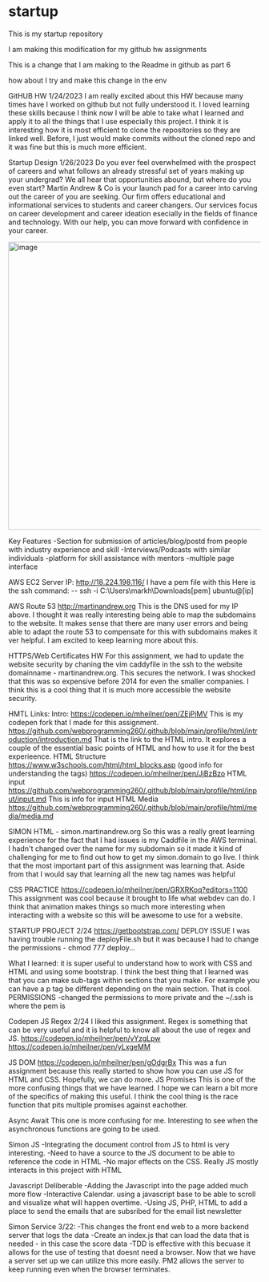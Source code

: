 # startup
This is my startup repository

I am making this modification for my github hw assignments

This is a change that I am making to the Readme in github as part 6

how about I try and make this change in the env

GitHUB HW 1/24/2023
I am really excited about this HW because many times have I worked on github but not fully understood it. I loved learning these skills because I think now I will be able to take what I learned and apply it to all the things that I use especially this project. I think it is interesting how it is most efficient to clone the repositories so they are linked well. Before, I just would make commits without the cloned repo and it was fine but this is much more efficient.

Startup Design 1/26/2023
Do you ever feel overwhelmed with the prospect of careers and what follows an already stressful set of years making up your undergrad? We all hear that opportunities abound, but where do you even start? Martin Andrew & Co is your launch pad for a career into carving out the career of you are seeking. Our firm offers educational and informational services to students and career changers.  Our services focus on career development and career ideation esecially in the fields of finance and technology. With our help, you can move forward with confidence in your career.

<img width="575" alt="image" src="https://user-images.githubusercontent.com/108209902/214958252-05dfde9a-d042-4ee8-afa1-381231d971ff.png">


Key Features
-Section for submission of articles/blog/postd from people with industry experience and skill
-Interviews/Podcasts with similar individuals
-platform for skill assistance with mentors 
-multiple page interface

AWS EC2
Server IP: http://18.224.198.116/
I have a pem file with this
Here is the ssh command: --  ssh -i C:\Users\markh\Downloads\[pem] ubuntu@[ip]

AWS Route 53
http://martinandrew.org
This is the DNS used for my IP above. I thought it was really interesting being able to map the subdomains to the website. It makes sense that there are many user errors and being able to adapt the route 53 to compensate for this with subdomains makes it ver helpful. I am excited to keep learning more about this.

HTTPS/Web Certificates HW
For this assignment, we had to update the website security by chaning the vim caddyfile in the ssh to the website domainname - martinandrew.org. This secures the network. I was shocked that this was so expensive before 2014 for even the smaller companies. I think this is a cool thing that it is much more accessible the website security.

HMTL Links:
Intro: https://codepen.io/mheilner/pen/ZEjPjMV This is my codepen fork that I made for this assignment.
https://github.com/webprogramming260/.github/blob/main/profile/html/introduction/introduction.md
That is the link to the HTML intro. It explores a couple of the essential basic points of HTML and how to use it for the best experieence.
HTML Structure
https://www.w3schools.com/html/html_blocks.asp (good info for understanding the tags)
https://codepen.io/mheilner/pen/JjBzBzo
HTML input
https://github.com/webprogramming260/.github/blob/main/profile/html/input/input.md
This is info for input
HTML Media
https://github.com/webprogramming260/.github/blob/main/profile/html/media/media.md


SIMON HTML - simon.martinandrew.org
So this was a really great learning experience for the fact that I had issues is my Caddfile in the AWS terminal. I hadn't changed over the name for my subdomain so it made it kind of challenging for me to find out how to get my simon.domain to go live. I think that the most important part of this assignment was learning that. Aside from that I would say that learning all the new tag names was helpful

CSS PRACTICE
https://codepen.io/mheilner/pen/GRXRKoq?editors=1100
This assignment was cool because it brought to life what webdev can do. I think that animation makes things so much more interesting when interacting with a website so this will be awesome to use for a website.



STARTUP PROJECT 2/24
https://getbootstrap.com/
DEPLOY ISSUE
I was having trouble running the deployFile.sh but it was because I had to change the permissions - chmod 777 deploy...

What I learned: it is super useful to understand how to work with CSS and HTML and using some bootstrap. I think the best thing that I learned was that you can make sub-tags within sections that you make. For example you can have a p tag be different depending on the main section. That is cool.
PERMISSIONS
-changed the permissions to more private and the ~/.ssh is where the pem is

Codepen JS Regex 2/24
I liked this assignment. Regex is something that can be very useful and it is helpful to know all about the use of regex and JS.
https://codepen.io/mheilner/pen/vYzgLpw
https://codepen.io/mheilner/pen/yLxgeMM

JS DOM
https://codepen.io/mheilner/pen/gOdgrBx
This was a fun assignment because this really started to show how you can use JS for HTML and CSS. Hopefully, we can do more.
JS Promises
This is one of the more confusing things that we have learned. I hope we can learn a bit more of the specifics of making this useful. I think the cool thing is the race function that pits multiple promises against eachother.

Async Await
This one is more confusing for me. Interesting to see when the asynchronous functions are going to be used.

Simon JS 
-Integrating the document control from JS to html is very interesting. 
-Need to have a source to the JS document to be able to reference the code in HTML 
-No major effects on the CSS. Really JS mostly interacts in this project with HTML


Javascript Deliberable
-Adding the Javascript into the page added much more flow
-Interactive Calendar. using a javascript base to be able to scroll and visualize what will happen overtime.
-Using JS, PHP, HTML to add a place to send the emails that are subsribed for the email list newsletter


Simon Service 3/22:
-This changes the front end web to a more backend server that logs the data
-Create an index.js that can load the data that is needed - in this case the score data
-TDD is effective with this becuase it allows for the use of testing that doesnt need a browser. Now that we have a server set up we can utilize this more easily.
PM2 allows the server to keep running even when the browser terminates.
